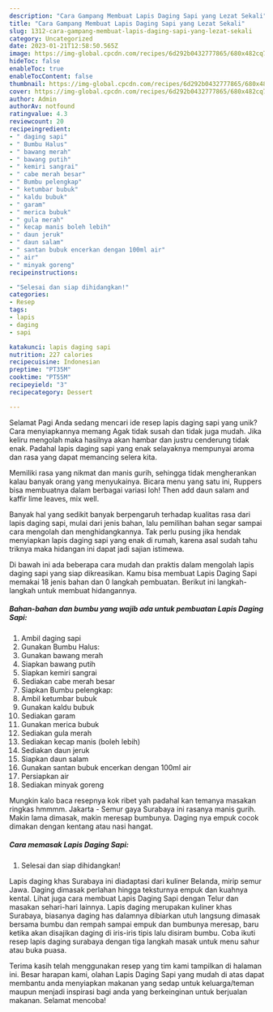 ```yaml
---
description: "Cara Gampang Membuat Lapis Daging Sapi yang Lezat Sekali"
title: "Cara Gampang Membuat Lapis Daging Sapi yang Lezat Sekali"
slug: 1312-cara-gampang-membuat-lapis-daging-sapi-yang-lezat-sekali
category: Uncategorized
date: 2023-01-21T12:58:50.565Z
image: https://img-global.cpcdn.com/recipes/6d292b0432777865/680x482cq70/lapis-daging-sapi-foto-resep-utama.jpg
hideToc: false
enableToc: true
enableTocContent: false
thumbnail: https://img-global.cpcdn.com/recipes/6d292b0432777865/680x482cq70/lapis-daging-sapi-foto-resep-utama.jpg
cover: https://img-global.cpcdn.com/recipes/6d292b0432777865/680x482cq70/lapis-daging-sapi-foto-resep-utama.jpg
author: Admin
authorAv: notfound
ratingvalue: 4.3
reviewcount: 20
recipeingredient:
- " daging sapi"
- " Bumbu Halus"
- " bawang merah"
- " bawang putih"
- " kemiri sangrai"
- " cabe merah besar"
- " Bumbu pelengkap"
- " ketumbar bubuk"
- " kaldu bubuk"
- " garam"
- " merica bubuk"
- " gula merah"
- " kecap manis boleh lebih"
- " daun jeruk"
- " daun salam"
- " santan bubuk encerkan dengan 100ml air"
- " air"
- " minyak goreng"
recipeinstructions:

- "Selesai dan siap dihidangkan!"
categories:
- Resep
tags:
- lapis
- daging
- sapi

katakunci: lapis daging sapi 
nutrition: 227 calories
recipecuisine: Indonesian
preptime: "PT35M"
cooktime: "PT55M"
recipeyield: "3"
recipecategory: Dessert

---
```



Selamat Pagi Anda sedang mencari ide resep lapis daging sapi yang unik? Cara menyiapkannya memang Agak tidak susah dan tidak juga mudah. Jika keliru mengolah maka hasilnya akan hambar dan justru cenderung tidak enak. Padahal lapis daging sapi yang enak selayaknya mempunyai aroma dan rasa yang dapat memancing selera kita.


Memiliki rasa yang nikmat dan manis gurih, sehingga tidak mengherankan kalau banyak orang yang menyukainya. Bicara menu yang satu ini, Ruppers bisa membuatnya dalam berbagai variasi loh! Then add daun salam and kaffir lime leaves, mix well.

Banyak hal yang sedikit banyak berpengaruh terhadap kualitas rasa dari lapis daging sapi, mulai dari jenis bahan, lalu pemilihan bahan segar sampai cara mengolah dan menghidangkannya. Tak perlu pusing jika hendak menyiapkan lapis daging sapi yang enak di rumah, karena asal sudah tahu triknya maka hidangan ini dapat jadi sajian istimewa.


Di bawah ini ada beberapa cara mudah dan praktis dalam mengolah lapis daging sapi yang siap dikreasikan. Kamu bisa membuat Lapis Daging Sapi memakai 18 jenis bahan dan 0 langkah pembuatan. Berikut ini langkah-langkah untuk membuat hidangannya.

<!--inarticleads1-->

##### Bahan-bahan dan bumbu yang wajib ada untuk pembuatan Lapis Daging Sapi:

1. Ambil  daging sapi
1. Gunakan  Bumbu Halus:
1. Gunakan  bawang merah
1. Siapkan  bawang putih
1. Siapkan  kemiri sangrai
1. Sediakan  cabe merah besar
1. Siapkan  Bumbu pelengkap:
1. Ambil  ketumbar bubuk
1. Gunakan  kaldu bubuk
1. Sediakan  garam
1. Gunakan  merica bubuk
1. Sediakan  gula merah
1. Sediakan  kecap manis (boleh lebih)
1. Sediakan  daun jeruk
1. Siapkan  daun salam
1. Gunakan  santan bubuk encerkan dengan 100ml air
1. Persiapkan  air
1. Sediakan  minyak goreng


Mungkin kalo baca resepnya kok ribet yah padahal kan temanya masakan ringkas hmmmm. Jakarta - Semur gaya Surabaya ini rasanya manis gurih. Makin lama dimasak, makin meresap bumbunya. Daging nya empuk cocok dimakan dengan kentang atau nasi hangat. 

<!--inarticleads2-->

##### Cara memasak Lapis Daging Sapi:


1. Selesai dan siap dihidangkan!

Lapis daging khas Surabaya ini diadaptasi dari kuliner Belanda, mirip semur Jawa. Daging dimasak perlahan hingga teksturnya empuk dan kuahnya kental. Lihat juga cara membuat Lapis Daging Sapi dengan Telur dan masakan sehari-hari lainnya. Lapis daging merupakan kuliner khas Surabaya, biasanya daging has dalamnya dibiarkan utuh langsung dimasak bersama bumbu dan rempah sampai empuk dan bumbunya meresap, baru ketika akan disajikan daging di iris-iris tipis lalu disiram bumbu. Coba ikuti resep lapis daging surabaya dengan tiga langkah masak untuk menu sahur atau buka puasa. 

Terima kasih telah menggunakan resep yang tim kami tampilkan di halaman ini. Besar harapan kami, olahan Lapis Daging Sapi yang mudah di atas dapat membantu anda menyiapkan makanan yang sedap untuk keluarga/teman maupun menjadi inspirasi bagi anda yang berkeinginan untuk berjualan makanan. Selamat mencoba!
